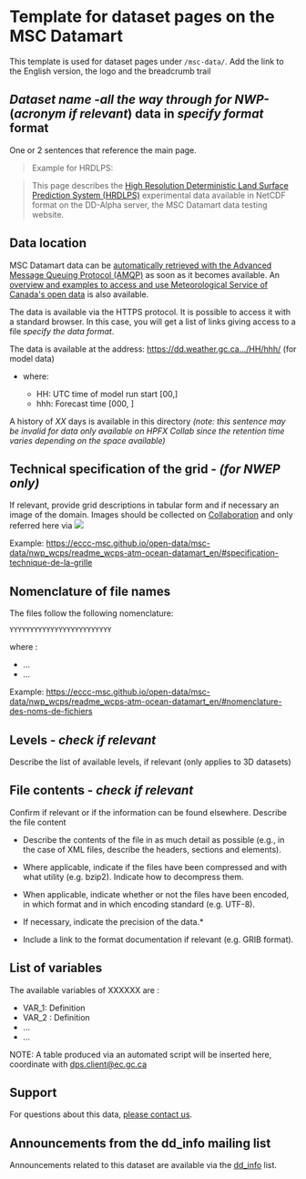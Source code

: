 # Template for dataset pages on the MSC Datamart

This template is used for dataset pages under `/msc-data/`. Add the link to the English version, the logo and the breadcrumb trail


## *Dataset name -all the way through for NWP-* (*acronym if relevant*) data in *specify format* format
One or 2 sentences that reference the main page.

> Example for HRDLPS:

> This page describes the [High Resolution Deterministic Land Surface Prediction System (HRDLPS)](https://eccc-msc.github.io/open-data/msc-data/nwp_hrdlps/readme_hrdlps_en/) experimental data available in NetCDF format on the DD-Alpha server, the MSC Datamart data testing website.

## Data location

MSC Datamart data can be [automatically retrieved with the Advanced Message Queuing Protocol (AMQP)](.../.../msc-datamart/amqp_en.md) as soon as it becomes available. An [overview and examples to access and use Meteorological Service of Canada's open data](.../.../usage-overview/readme_en.md) is also available.

The data is available via the HTTPS protocol. It is possible to access it with a standard browser. In this case, you will get a list of links giving access to a file *specify the data format*.

The data is available at the address: https://dd.weather.gc.ca.../HH/hhh/ (for model data)

* where:

    * HH: UTC time of model run start [00,]
    * hhh: Forecast time [000, ]

A history of _XX_ days is available in this directory _(note: this sentence may be invalid for data only available on HPFX Collab since the retention time varies depending on the space available)_

## Technical specification of the grid - *(for NWEP only)*

If relevant, provide grid descriptions in tabular form and if necessary an image of the domain. Images should be collected on [Collaboration](https://collaboration.cmc.ec.gc.ca/cmc/cmos/public_doc) and only referred here via ![](address)

Example: https://eccc-msc.github.io/open-data/msc-data/nwp_wcps/readme_wcps-atm-ocean-datamart_en/#specification-technique-de-la-grille

## Nomenclature of file names 

The files follow the following nomenclature: 

`YYYYYYYYYYYYYYYYYYYYYYYYY`

where :

* ...
* ...

Example: https://eccc-msc.github.io/open-data/msc-data/nwp_wcps/readme_wcps-atm-ocean-datamart_en/#nomenclature-des-noms-de-fichiers

## Levels - *check if relevant*

Describe the list of available levels, if relevant (only applies to 3D datasets)

## File contents - *check if relevant*
 
Confirm if relevant or if the information can be found elsewhere. Describe the file content

* Describe the contents of the file in as much detail as possible (e.g., in the case of XML files, describe the headers, sections and elements).

* Where applicable, indicate if the files have been compressed and with what utility (e.g. bzip2). Indicate how to decompress them.

* When applicable, indicate whether or not the files have been encoded, in which format and in which encoding standard (e.g. UTF-8).

* If necessary, indicate the precision of the data.*

* Include a link to the format documentation if relevant (e.g. GRIB format).

## List of variables

The available variables of XXXXXX are :

* VAR_1: Definition
* VAR_2 : Definition
* ...
* ...

NOTE: A table produced via an automated script will be inserted here, coordinate with dps.client@ec.gc.ca

## Support

For questions about this data, [please contact us](https://meteo.gc.ca/mainmenu/contact_us_e.html).

## Announcements from the dd_info mailing list 

Announcements related to this dataset are available via the [dd_info](https://comm.collab.science.gc.ca/mailman3/postorius/lists/dd_info.comm.collab.science.gc.ca/) list.
